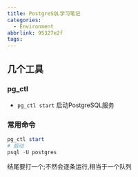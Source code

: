 ```yaml
---
title: PostgreSQL学习笔记
categories:
  - Environment
abbrlink: 95327e2f
tags:
---
```



## 几个工具
### pg_ctl
- `pg_ctl start` 启动PostgreSQL服务

### 常用命令

``` powershell
pg_ctl start
# 启动
psql -U postgres

```



结尾要打一个;不然会逐条运行,相当于一个队列




